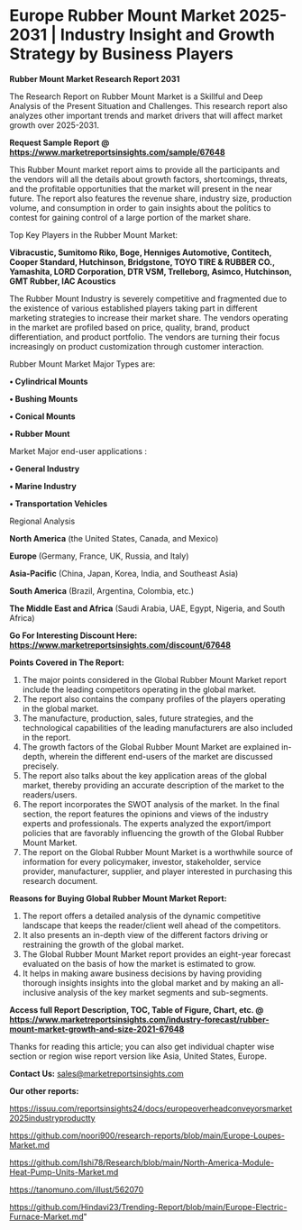 # Europe Rubber Mount Market 2025-2031 | Industry Insight and Growth Strategy by Business Players

<strong>Rubber Mount Market Research Report 2031</strong>

The Research Report on Rubber Mount Market is a Skillful and Deep Analysis of the Present Situation and Challenges. This research report also analyzes other important trends and market drivers that will affect market growth over 2025-2031.

<strong>Request Sample Report @ <a href=https://www.marketreportsinsights.com/sample/67648>https://www.marketreportsinsights.com/sample/67648</a></strong>

This Rubber Mount market report aims to provide all the participants and the vendors will all the details about growth factors, shortcomings, threats, and the profitable opportunities that the market will present in the near future. The report also features the revenue share, industry size, production volume, and consumption in order to gain insights about the politics to contest for gaining control of a large portion of the market share.

Top Key Players in the Rubber Mount Market:

<strong>Vibracustic, Sumitomo Riko, Boge, Henniges Automotive, Contitech, Cooper Standard, Hutchinson, Bridgstone, TOYO TIRE & RUBBER CO., Yamashita, LORD Corporation, DTR VSM, Trelleborg, Asimco, Hutchinson, GMT Rubber, IAC Acoustics</strong>

The Rubber Mount Industry is severely competitive and fragmented due to the existence of various established players taking part in different marketing strategies to increase their market share. The vendors operating in the market are profiled based on price, quality, brand, product differentiation, and product portfolio. The vendors are turning their focus increasingly on product customization through customer interaction.

Rubber Mount Market Major Types are:

<strong>• Cylindrical Mounts

• Bushing Mounts

• Conical Mounts

• Rubber Mount</strong>

Market Major end-user applications :

<strong>• General Industry

• Marine Industry

• Transportation Vehicles</strong>

Regional Analysis

</u><strong><b>North America</b></strong> (the United States, Canada, and Mexico)

<strong><b>Europe </b></strong>(Germany, France, UK, Russia, and Italy)

<strong><b>Asia-Pacific</b></strong> (China, Japan, Korea, India, and Southeast Asia)

<strong><b>South America</b></strong> (Brazil, Argentina, Colombia, etc.)

<strong><b>The Middle East and Africa</b></strong> (Saudi Arabia, UAE, Egypt, Nigeria, and South Africa)

<strong>Go For Interesting Discount Here: <a href=https://www.marketreportsinsights.com/discount/67648>https://www.marketreportsinsights.com/discount/67648</a></strong>

<strong>Points Covered in The Report:</strong>
<ol>
  <li>The major points considered in the Global Rubber Mount Market report include the leading competitors operating in the global market.</li>
  <li>The report also contains the company profiles of the players operating in the global market.</li>
  <li>The manufacture, production, sales, future strategies, and the technological capabilities of the leading manufacturers are also included in the report.</li>
  <li>The growth factors of the Global Rubber Mount Market are explained in-depth, wherein the different end-users of the market are discussed precisely.</li>
  <li>The report also talks about the key application areas of the global market, thereby providing an accurate description of the market to the readers/users.</li>
  <li>The report incorporates the SWOT analysis of the market. In the final section, the report features the opinions and views of the industry experts and professionals. The experts analyzed the export/import policies that are favorably influencing the growth of the Global Rubber Mount Market.</li>
  <li>The report on the Global Rubber Mount Market is a worthwhile source of information for every policymaker, investor, stakeholder, service provider, manufacturer, supplier, and player interested in purchasing this research document.</li>
</ol>
<strong>Reasons for Buying Global Rubber Mount Market Report:</strong>

<ol>
  <li>The report offers a detailed analysis of the dynamic competitive landscape that keeps the reader/client well ahead of the competitors.</li>
  <li>It also presents an in-depth view of the different factors driving or restraining the growth of the global market.</li>
  <li>The Global Rubber Mount Market report provides an eight-year forecast evaluated on the basis of how the market is estimated to grow.</li>
  <li>It helps in making aware business decisions by having providing thorough insights insights into the global market and by making an all-inclusive analysis of the key market segments and sub-segments.</li>
</ol>
<strong>Access full Report Description, TOC, Table of Figure, Chart, etc. @ <a href=https://www.marketreportsinsights.com/industry-forecast/rubber-mount-market-growth-and-size-2021-67648>https://www.marketreportsinsights.com/industry-forecast/rubber-mount-market-growth-and-size-2021-67648</a></strong>


Thanks for reading this article; you can also get individual chapter wise section or region wise report version like Asia, United States, Europe.

<strong>Contact Us:</strong>
sales@marketreportsinsights.com

<strong>Our other reports:</strong>

<a href=https://issuu.com/reportsinsights24/docs/europeoverheadconveyorsmarket2025industryproductty>https://issuu.com/reportsinsights24/docs/europeoverheadconveyorsmarket2025industryproductty</a>

<a href=https://github.com/noori900/research-reports/blob/main/Europe-Loupes-Market.md>https://github.com/noori900/research-reports/blob/main/Europe-Loupes-Market.md</a>

<a href=https://github.com/Ishi78/Research/blob/main/North-America-Module-Heat-Pump-Units-Market.md>https://github.com/Ishi78/Research/blob/main/North-America-Module-Heat-Pump-Units-Market.md</a>

<a href=https://tanomuno.com/illust/562070>https://tanomuno.com/illust/562070</a>

<a href=https://github.com/Hindavi23/Trending-Report/blob/main/Europe-Electric-Furnace-Market.md>https://github.com/Hindavi23/Trending-Report/blob/main/Europe-Electric-Furnace-Market.md</a>"
